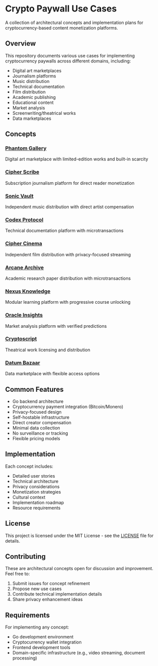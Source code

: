 # Crypto Paywall Use Cases

A collection of architectural concepts and implementation plans for cryptocurrency-based content monetization platforms.

## Overview

This repository documents various use cases for implementing cryptocurrency paywalls across different domains, including:

- Digital art marketplaces
- Journalism platforms
- Music distribution
- Technical documentation
- Film distribution
- Academic publishing
- Educational content
- Market analysis
- Screenwriting/theatrical works
- Data marketplaces

## Concepts

### [Phantom Gallery](PHANTOM.md)
Digital art marketplace with limited-edition works and built-in scarcity

### [Cipher Scribe](CIPHER.md)
Subscription journalism platform for direct reader monetization

### [Sonic Vault](SONIC.md)
Independent music distribution with direct artist compensation

### [Codex Protocol](CODEX.md)
Technical documentation platform with microtransactions

### [Cipher Cinema](CINEMA.md)
Independent film distribution with privacy-focused streaming

### [Arcane Archive](ARCANE.md)
Academic research paper distribution with microtransactions

### [Nexus Knowledge](NEXUS.md)
Modular learning platform with progressive course unlocking

### [Oracle Insights](ORACLE.md)
Market analysis platform with verified predictions

### [Cryptoscript](SCRIPT.md)
Theatrical work licensing and distribution

### [Datum Bazaar](DATUM.md)
Data marketplace with flexible access options

## Common Features

- Go backend architecture
- Cryptocurrency payment integration (Bitcoin/Monero)
- Privacy-focused design
- Self-hostable infrastructure
- Direct creator compensation
- Minimal data collection
- No surveillance or tracking
- Flexible pricing models

## Implementation

Each concept includes:

- Detailed user stories
- Technical architecture
- Privacy considerations
- Monetization strategies
- Cultural context
- Implementation roadmap
- Resource requirements

## License

This project is licensed under the MIT License - see the [LICENSE](LICENSE) file for details.

## Contributing

These are architectural concepts open for discussion and improvement. Feel free to:

1. Submit issues for concept refinement
2. Propose new use cases
3. Contribute technical implementation details
4. Share privacy enhancement ideas

## Requirements

For implementing any concept:

- Go development environment
- Cryptocurrency wallet integration
- Frontend development tools
- Domain-specific infrastructure (e.g., video streaming, document processing)